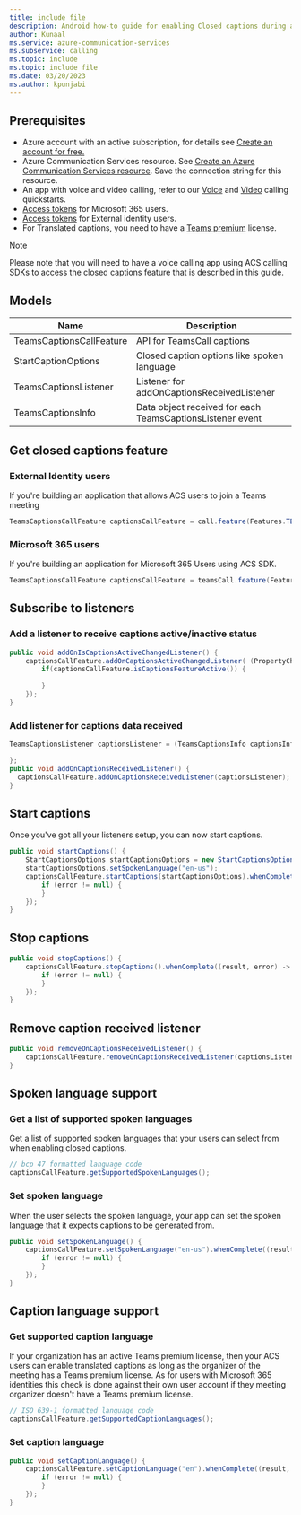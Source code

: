 ```yaml
---
title: include file
description: Android how-to guide for enabling Closed captions during a call.
author: Kunaal
ms.service: azure-communication-services
ms.subservice: calling
ms.topic: include
ms.topic: include file
ms.date: 03/20/2023
ms.author: kpunjabi
---
```


## Prerequisites
- Azure account with an active subscription, for details see [Create an account for free.](https://azure.microsoft.com/free/)
- Azure Communication Services resource. See [Create an Azure Communication Services resource](../../../../quickstarts/create-communication-resource.md?tabs=windows&pivots=platform-azp). Save the connection string for this resource. 
- An app with voice and video calling, refer to our [Voice](../../../../quickstarts/voice-video-calling/getting-started-with-calling.md) and [Video](../../../../quickstarts/voice-video-calling/get-started-with-video-calling.md) calling quickstarts.
- [Access tokens](../../../../quickstarts/manage-teams-identity.md) for Microsoft 365 users. 
- [Access tokens](../../../../quickstarts/identity/access-tokens.md) for External identity users.
- For Translated captions, you need to have a [Teams premium](/MicrosoftTeams/teams-add-on-licensing/licensing-enhance-teams#meetings) license. 

>[!NOTE]
>Please note that you will need to have a voice calling app using ACS calling SDKs to access the closed captions feature that is described in this guide.

## Models
| Name | Description |
|------|-------------|
| TeamsCaptionsCallFeature | API for TeamsCall captions |
| StartCaptionOptions | Closed caption options like spoken language |
| TeamsCaptionsListener | Listener for addOnCaptionsReceivedListener |
| TeamsCaptionsInfo | Data object received for each TeamsCaptionsListener event |

## Get closed captions feature 

### External Identity users

If you're building an application that allows ACS users to join a Teams meeting 

``` java
TeamsCaptionsCallFeature captionsCallFeature = call.feature(Features.TEAMS_CAPTIONS);
```

### Microsoft 365 users 

If you're building an application for Microsoft 365 Users using ACS SDK. 

``` java
TeamsCaptionsCallFeature captionsCallFeature = teamsCall.feature(Features.TEAMS_CAPTIONS); 
```

## Subscribe to listeners

### Add a listener to receive captions active/inactive status

``` java
public void addOnIsCaptionsActiveChangedListener() {
    captionsCallFeature.addOnCaptionsActiveChangedListener( (PropertyChangedEvent args) -> {
        if(captionsCallFeature.isCaptionsFeatureActive()) {
        
        }
    });
}
```

### Add listener for captions data received

``` java 
TeamsCaptionsListener captionsListener = (TeamsCaptionsInfo captionsInfo) -> {

}; 
public void addOnCaptionsReceivedListener() {
  captionsCallFeature.addOnCaptionsReceivedListener(captionsListener); 
}
```

## Start captions

Once you've got all your listeners setup, you can now start captions.

``` java
public void startCaptions() {
    StartCaptionsOptions startCaptionsOptions = new StartCaptionsOptions();
    startCaptionsOptions.setSpokenLanguage("en-us");
    captionsCallFeature.startCaptions(startCaptionsOptions).whenComplete((result, error) -> {
        if (error != null) {
        }
    });
}
```

## Stop captions

``` java
public void stopCaptions() {
    captionsCallFeature.stopCaptions().whenComplete((result, error) -> {
        if (error != null) {
        }
    });
}
```

## Remove caption received listener

``` java
public void removeOnCaptionsReceivedListener() {
    captionsCallFeature.removeOnCaptionsReceivedListener(captionsListener);
}
```

## Spoken language support

### Get a list of supported spoken languages 

Get a list of supported spoken languages that your users can select from when enabling closed captions. 

``` java
// bcp 47 formatted language code
captionsCallFeature.getSupportedSpokenLanguages();
```

### Set spoken language 

When the user selects the spoken language, your app can set the spoken language that it expects captions to be generated from. 

``` java 
public void setSpokenLanguage() {
    captionsCallFeature.setSpokenLanguage("en-us").whenComplete((result, error) -> {
        if (error != null) {
        }
    });
}
```

## Caption language support 

### Get supported caption language 

If your organization has an active Teams premium license, then your ACS users can enable translated captions as long as the organizer of the meeting has a Teams premium license. As for users with Microsoft 365 identities this check is done against their own user account if they meeting organizer doesn't have a Teams premium license.

``` java
// ISO 639-1 formatted language code
captionsCallFeature.getSupportedCaptionLanguages();
```
### Set caption language 

``` java
public void setCaptionLanguage() {
    captionsCallFeature.setCaptionLanguage("en").whenComplete((result, error) -> {
        if (error != null) {
        }
    });
}
```



